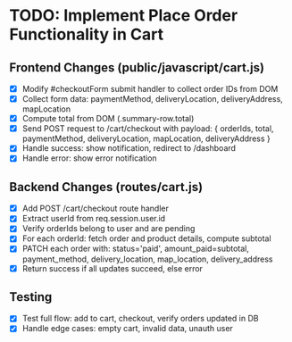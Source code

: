 # TODO: Implement Place Order Functionality in Cart

## Frontend Changes (public/javascript/cart.js)
- [x] Modify #checkoutForm submit handler to collect order IDs from DOM
- [x] Collect form data: paymentMethod, deliveryLocation, deliveryAddress, mapLocation
- [x] Compute total from DOM (.summary-row.total)
- [x] Send POST request to /cart/checkout with payload: { orderIds, total, paymentMethod, deliveryLocation, mapLocation, deliveryAddress }
- [x] Handle success: show notification, redirect to /dashboard
- [x] Handle error: show error notification

## Backend Changes (routes/cart.js)
- [x] Add POST /cart/checkout route handler
- [x] Extract userId from req.session.user.id
- [x] Verify orderIds belong to user and are pending
- [x] For each orderId: fetch order and product details, compute subtotal
- [x] PATCH each order with: status='paid', amount_paid=subtotal, payment_method, delivery_location, map_location, delivery_address
- [x] Return success if all updates succeed, else error

## Testing
- [x] Test full flow: add to cart, checkout, verify orders updated in DB
- [x] Handle edge cases: empty cart, invalid data, unauth user

